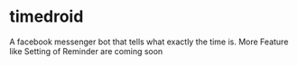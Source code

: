 # timedroid
A facebook messenger bot that tells what exactly the time is.
More Feature like Setting of Reminder  are coming soon
